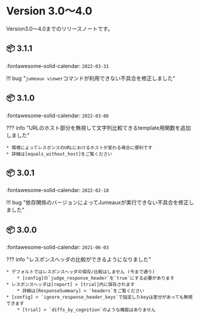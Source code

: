 Version 3.0～4.0
=================

Version3.0～4.0までのリリースノートです。

## :package: 3.1.1

:fontawesome-solid-calendar: `2022-03-31`

!!! bug "`jumeaux viewer`コマンドが利用できない不具合を修正しました"

## :package: 3.1.0

:fontawesome-solid-calendar: `2022-03-06`

??? info "URLのホスト部分を無視して文字列比較てきるtemplate用関数を追加しました"

    * 環境によってレスポンスのURLにおけるホストが変わる場合に便利です
    * 詳細は[equals_without_host]をご覧ください

## :package: 3.0.1

:fontawesome-solid-calendar: `2022-02-18`

!!! bug "依存関係のバージョンによってJumeauxが実行できない不具合を修正しました"

## :package: 3.0.0

:fontawesome-solid-calendar: `2021-06-03`

??? info "レスポンスヘッダの比較ができるようになりました"

    * デフォルトではレスポンスヘッダの保存/比較はしません (今まで通り)
        * [config]の`judge_response_header`を`true`にする必要があります
    * レスポンスヘッダは[report] > [trial]内に保存されます
        * 詳細は[ResponseSummary] > `headers`をご覧ください
    * [config] > `ignore_response_header_keys`で指定したkeyは差分があっても無視できます
        * [trial] > `diffs_by_cognition`のような機能はありません

[report]: ../getstarted/report.md
[config]: ../getstarted/configuration.md

[trial]: ../models/trial.md
[ResponseSummary]: ../models/trial.md#responsesummary
[equals_without_host]: ../template.md#equals_without_hostone-str-other-str
